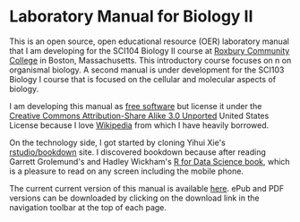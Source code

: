 # Laboratory Manual for Biology II

This is an open source, open educational resource (OER) laboratory manual that I am  developing for the SCI104 Biology II course at [Roxbury Community College](http://www.rcc.mass.edu) in Boston, Massachusetts. This introductory course focuses on n on organismal biology. A second manual is under development for the SCI103 Biology I course that is focused on the cellular and molecular aspects of biology.

I am developing this manual as [free software](https://www.gnu.org/philosophy/free-sw.en.html) but license it under the [Creative Commons Attribution-Share Alike 3.0 Unported](https://creativecommons.org/licenses/by-sa/3.0/deed.en) United States License because I love [Wikipedia](https://www.wikipedia.org) from which I have heavily borrowed.

On the technology side, I got started by cloning Yihui Xie's [rstudio/bookdown](https://github.com/rstudio/bookdown) site. I discovered bookdown because after reading Garrett Grolemund's and Hadley Wickham's [R for Data Science book](http://r4ds.had.co.nz), which is a pleasure to read on any screen including the mobile phone.

The current current version of this manual is available [here](https://nikolaussucher.github.io/bio-two/). ePub and PDF versions can be downloaded by clicking on the download link in the navigation toolbar at the top of each page.

